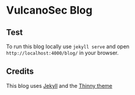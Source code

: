 # VulcanoSec Blog

## Test

To run this blog locally use `jekyll serve` and open `http://localhost:4000/blog/` in your browser.

## Credits

This blog uses [Jekyll](http://jekyllrb.com/) and the [Thinny theme](https://github.com/camporez/Thinny)